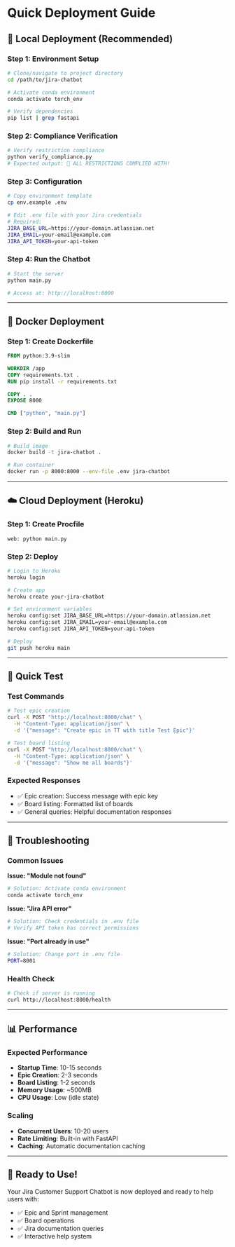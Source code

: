 # Quick Deployment Guide

## 🚀 **Local Deployment (Recommended)**

### **Step 1: Environment Setup**
```bash
# Clone/navigate to project directory
cd /path/to/jira-chatbot

# Activate conda environment
conda activate torch_env

# Verify dependencies
pip list | grep fastapi
```

### **Step 2: Compliance Verification**
```bash
# Verify restriction compliance
python verify_compliance.py
# Expected output: 🎉 ALL RESTRICTIONS COMPLIED WITH!
```

### **Step 3: Configuration**
```bash
# Copy environment template
cp env.example .env

# Edit .env file with your Jira credentials
# Required:
JIRA_BASE_URL=https://your-domain.atlassian.net
JIRA_EMAIL=your-email@example.com
JIRA_API_TOKEN=your-api-token
```

### **Step 4: Run the Chatbot**
```bash
# Start the server
python main.py

# Access at: http://localhost:8000
```

---

## 🐳 **Docker Deployment**

### **Step 1: Create Dockerfile**
```dockerfile
FROM python:3.9-slim

WORKDIR /app
COPY requirements.txt .
RUN pip install -r requirements.txt

COPY . .
EXPOSE 8000

CMD ["python", "main.py"]
```

### **Step 2: Build and Run**
```bash
# Build image
docker build -t jira-chatbot .

# Run container
docker run -p 8000:8000 --env-file .env jira-chatbot
```

---

## ☁️ **Cloud Deployment (Heroku)**

### **Step 1: Create Procfile**
```
web: python main.py
```

### **Step 2: Deploy**
```bash
# Login to Heroku
heroku login

# Create app
heroku create your-jira-chatbot

# Set environment variables
heroku config:set JIRA_BASE_URL=https://your-domain.atlassian.net
heroku config:set JIRA_EMAIL=your-email@example.com
heroku config:set JIRA_API_TOKEN=your-api-token

# Deploy
git push heroku main
```

---

## 🧪 **Quick Test**

### **Test Commands**
```bash
# Test epic creation
curl -X POST "http://localhost:8000/chat" \
  -H "Content-Type: application/json" \
  -d '{"message": "Create epic in TT with title Test Epic"}'

# Test board listing  
curl -X POST "http://localhost:8000/chat" \
  -H "Content-Type: application/json" \
  -d '{"message": "Show me all boards"}'
```

### **Expected Responses**
- ✅ Epic creation: Success message with epic key
- ✅ Board listing: Formatted list of boards
- ✅ General queries: Helpful documentation responses

---

## 🔧 **Troubleshooting**

### **Common Issues**

**Issue: "Module not found"**
```bash
# Solution: Activate conda environment
conda activate torch_env
```

**Issue: "Jira API error"**
```bash
# Solution: Check credentials in .env file
# Verify API token has correct permissions
```

**Issue: "Port already in use"**
```bash
# Solution: Change port in .env file
PORT=8001
```

### **Health Check**
```bash
# Check if server is running
curl http://localhost:8000/health
```

---

## 📊 **Performance**

### **Expected Performance**
- **Startup Time**: 10-15 seconds
- **Epic Creation**: 2-3 seconds
- **Board Listing**: 1-2 seconds
- **Memory Usage**: ~500MB
- **CPU Usage**: Low (idle state)

### **Scaling**
- **Concurrent Users**: 10-20 users
- **Rate Limiting**: Built-in with FastAPI
- **Caching**: Automatic documentation caching

---

## 🎯 **Ready to Use!**

Your Jira Customer Support Chatbot is now deployed and ready to help users with:
- ✅ Epic and Sprint management
- ✅ Board operations
- ✅ Jira documentation queries
- ✅ Interactive help system
